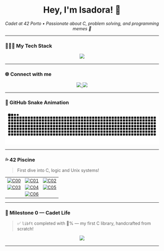 <h1 align="center">Hey, I'm Isadora! 👋</h1>

<p align="center">
  <i>Cadet at 42 Porto • Passionate about C, problem solving, and programming memes 🧠</i>
</p>

---

### 👨🏼‍💻 My Tech Stack

<p align="center">
  <img src="https://skillicons.dev/icons?i=c,linux,bash,vscode" />
</p>

---

### 🌐 Connect with me

<p align="center">
  <a href="http://www.linkedin.com/in/isadora-barradas" target="_blank">
    <img src="https://img.shields.io/badge/-LinkedIn-0A66C2?style=for-the-badge&logo=linkedin&logoColor=white"/>
  </a>
  <a href="https://github.com/iorsini" target="_blank">
    <img src="https://img.shields.io/badge/-GitHub-181717?style=for-the-badge&logo=github&logoColor=white"/>
  </a>
</p>

---

### 🐍 GitHub Snake Animation

<p align="center">
  <img src="https://raw.githubusercontent.com/iorsini/iorsini/output/github-contribution-grid-snake.svg" alt="snake gif" />
</p>

---

### 💦 42 Piscine

> First dive into C, logic and Unix systems!

<table>
  <tr>
    <td align="center">
      <a href="https://github.com/iorsini/C00">
        <img src="https://readme-typing-svg.demolab.com?font=Fira+Code&pause=500&center=true&vCenter=true&width=150&lines=C00" alt="C00"/>
      </a>
    </td>
    <td align="center">
      <a href="https://github.com/iorsini/C01">
        <img src="https://readme-typing-svg.demolab.com?font=Fira+Code&pause=500&center=true&vCenter=true&width=150&lines=C01" alt="C01"/>
      </a>
    </td>
    <td align="center">
      <a href="https://github.com/iorsini/C02">
        <img src="https://readme-typing-svg.demolab.com?font=Fira+Code&pause=500&center=true&vCenter=true&width=150&lines=C02" alt="C02"/>
      </a>
    </td>
  </tr>
  <tr>
    <td align="center">
      <a href="https://github.com/iorsini/C03">
        <img src="https://readme-typing-svg.demolab.com?font=Fira+Code&pause=500&center=true&vCenter=true&width=150&lines=C03" alt="C03"/>
      </a>
    </td>
    <td align="center">
      <a href="https://github.com/iorsini/C04">
        <img src="https://readme-typing-svg.demolab.com?font=Fira+Code&pause=500&center=true&vCenter=true&width=150&lines=C04" alt="C04"/>
      </a>
    </td>
    <td align="center">
      <a href="https://github.com/iorsini/C05">
        <img src="https://readme-typing-svg.demolab.com?font=Fira+Code&pause=500&center=true&vCenter=true&width=150&lines=C05" alt="C05"/>
      </a>
    </td>
  </tr>
  <tr>
    <td align="center" colspan="3">
      <a href="https://github.com/iorsini/C06">
        <img src="https://readme-typing-svg.demolab.com?font=Fira+Code&pause=500&center=true&vCenter=true&width=150&lines=C06" alt="C06"/>
      </a>
    </td>
  </tr>
</table>

---

### 🚀 Milestone 0 — Cadet Life

> ✅ `libft` completed with 💯% — my first C library, handcrafted from scratch!

<p align="center">
  <a href="https://github.com/iorsini/libft">
    <img src="https://sdmntprukwest.oaiusercontent.com/files/00000000-6990-6243-bc8a-48a94636dafb/raw?se=2025-06-25T16%3A22%3A15Z&sp=r&sv=2024-08-04&sr=b&scid=45497396-8839-57c6-8ce3-e254fe33d733&skoid=82a3371f-2f6c-4f81-8a78-2701b362559b&sktid=a48cca56-e6da-484e-a814-9c849652bcb3&skt=2025-06-25T05%3A25%3A53Z&ske=2025-06-26T05%3A25%3A53Z&sks=b&skv=2024-08-04&sig=VBnh/neR51givH3M6e6greaM0fQm0xhzOdY8QCSCyGc%3D" />
  </a>
</p>

---
